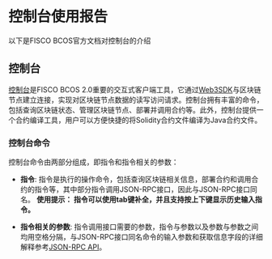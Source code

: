 # 控制台使用报告
以下是FISCO BCOS官方文档对控制台的介绍

## 控制台

[控制台](https://github.com/FISCO-BCOS/console)是FISCO BCOS 2.0重要的交互式客户端工具，它通过[Web3SDK](../sdk/sdk.md)与区块链节点建立连接，实现对区块链节点数据的读写访问请求。控制台拥有丰富的命令，包括查询区块链状态、管理区块链节点、部署并调用合约等。此外，控制台提供一个合约编译工具，用户可以方便快捷的将Solidity合约文件编译为Java合约文件。

### 控制台命令
控制台命令由两部分组成，即指令和指令相关的参数：   
- **指令**: 指令是执行的操作命令，包括查询区块链相关信息，部署合约和调用合约的指令等，其中部分指令调用JSON-RPC接口，因此与JSON-RPC接口同名。
**使用提示： 指令可以使用tab键补全，并且支持按上下键显示历史输入指令。**
  
- **指令相关的参数**: 指令调用接口需要的参数，指令与参数以及参数与参数之间均用空格分隔，与JSON-RPC接口同名命令的输入参数和获取信息字段的详细解释参考[JSON-RPC API](../api.md)。
